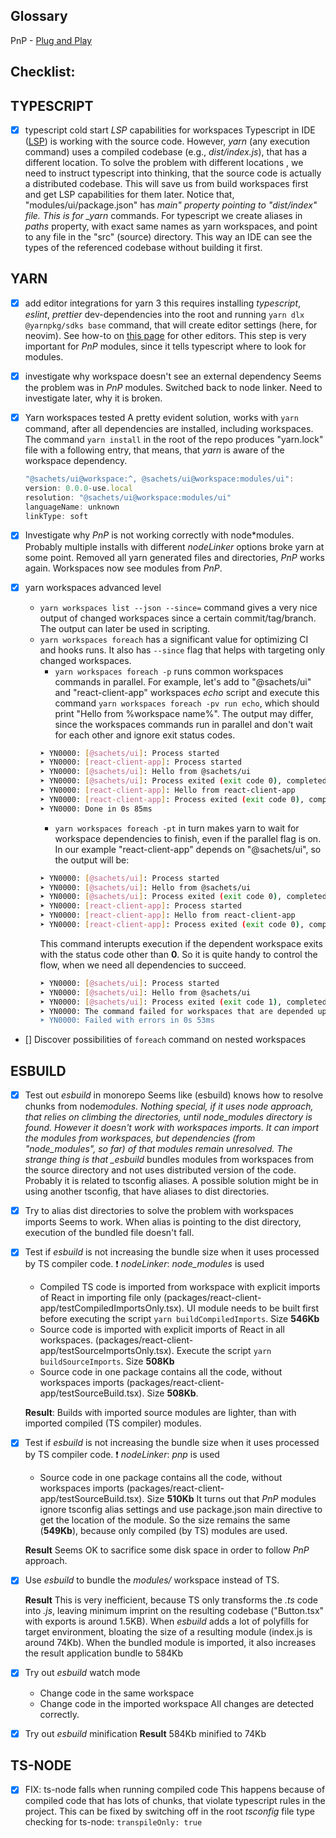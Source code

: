 ## Glossary

PnP - [Plug and Play](https://yarnpkg.com/features/pnp)

## Checklist:

## TYPESCRIPT

- [x] typescript cold start _LSP_ capabilities for workspaces
      Typescript in IDE ([LSP](https://microsoft.github.io/language-server-protocol/)) is working with the source code. However,
      _yarn_ (any execution command) uses a compiled codebase (e.g., _dist/index.js_), that has a different location.
      To solve the problem with different locations , we need to instruct typescript into thinking,
      that the source code is actually a distributed codebase. This will save us from build workspaces first and
      get LSP capabilities for them later.
      Notice that, "modules/ui/package.json" has _main" property pointing to "dist/index" file. This is
      for \_yarn_ commands. For typescript we create aliases in _paths_ property, with exact same
      names as yarn workspaces, and point to any file in the "src" (source) directory. This way an IDE
      can see the types of the referenced codebase without building it first.

## YARN

- [x] add editor integrations for yarn 3
      this requires installing _typescript_, _eslint_, _prettier_ dev-dependencies into the root
      and running `yarn dlx @yarnpkg/sdks base` command, that will create editor settings (here, for neovim).
      See how-to on [this page](https://yarnpkg.com/getting-started/editor-sdks) for other editors.
      This step is very important for _PnP_ modules, since it tells typescript where to look for modules.

- [x] investigate why workspace doesn't see an external dependency
      Seems the problem was in _PnP_ modules. Switched back to node linker.
      Need to investigate later, why it is broken.

- [x] Yarn workspaces tested
      A pretty evident solution, works with `yarn` command, after
      all dependencies are installed, including workspaces.
      The command `yarn install` in the root of the repo produces
      "yarn.lock" file with a following entry, that means, that _yarn_
      is aware of the workspace dependency.

  ```js
  "@sachets/ui@workspace:^, @sachets/ui@workspace:modules/ui":
  version: 0.0.0-use.local
  resolution: "@sachets/ui@workspace:modules/ui"
  languageName: unknown
  linkType: soft
  ```

- [x] Investigate why _PnP_ is not working correctly with node\*modules.
      Probably multiple installs with different _nodeLinker_ options broke yarn at some point.
      Removed all yarn generated files and directories, _PnP_ works again. Workspaces now see
      modules from _PnP_.

- [x] yarn workspaces advanced level

  - `yarn workspaces list --json --since=` command gives a very nice output of changed
    workspaces since a certain commit/tag/branch. The output can later be used in scripting.
  - `yarn workspaces foreach` has a significant value for optimizing CI and hooks runs. It
    also has `--since` flag that helps with targeting only changed workspaces.
    - `yarn workspaces foreach -p` runs common workspaces commands in parallel.
      For example, let's add to "@sachets/ui" and "react-client-app" workspaces
      _echo_ script and execute this command `yarn workspaces foreach -pv run echo`,
      which should print "Hello from %workspace name%".
      The output may differ, since the workspaces commands run in parallel and don't wait for
      each other and ignore exit status codes.
    ```bash
    ➤ YN0000: [@sachets/ui]: Process started
    ➤ YN0000: [react-client-app]: Process started
    ➤ YN0000: [@sachets/ui]: Hello from @sachets/ui
    ➤ YN0000: [@sachets/ui]: Process exited (exit code 0), completed in 0s 80ms
    ➤ YN0000: [react-client-app]: Hello from react-client-app
    ➤ YN0000: [react-client-app]: Process exited (exit code 0), completed in 0s 76ms
    ➤ YN0000: Done in 0s 85ms
    ```
    - `yarn workspaces foreach -pt` in turn makes yarn to wait for workspace dependencies
      to finish, even if the parallel flag is on. In our example "react-client-app" depends on
      "@sachets/ui", so the output will be:
    ```bash
    ➤ YN0000: [@sachets/ui]: Process started
    ➤ YN0000: [@sachets/ui]: Hello from @sachets/ui
    ➤ YN0000: [@sachets/ui]: Process exited (exit code 0), completed in 0s 46ms
    ➤ YN0000: [react-client-app]: Process started
    ➤ YN0000: [react-client-app]: Hello from react-client-app
    ➤ YN0000: [react-client-app]: Process exited (exit code 0), completed in 0s 39ms
    ```
    This command interupts execution if the dependent workspace exits with the status
    code other than **0**. So it is quite handy to control the flow, when we need all
    dependencies to succeed.
    ```bash
    ➤ YN0000: [@sachets/ui]: Process started
    ➤ YN0000: [@sachets/ui]: Hello from @sachets/ui
    ➤ YN0000: [@sachets/ui]: Process exited (exit code 1), completed in 0s 49ms
    ➤ YN0000: The command failed for workspaces that are depended upon by other workspaces; can't satisfy the dependency graph
    ➤ YN0000: Failed with errors in 0s 53ms
    ```

- [] Discover possibilities of `foreach` command on nested workspaces

## ESBUILD

- [x] Test out _esbuild_ in monorepo
      Seems like (esbuild) knows how to resolve chunks from node*modules.
      Nothing special, if it uses node approach, that relies on climbing
      the directories, until node_modules directory is found.
      However it doesn't work with workspaces imports. It can import the modules from workspaces, but
      dependencies (from "node_modules", so far) of that modules remain unresolved. The strange thing is
      that \_esbuild* bundles modules from workspaces from the source directory and not uses distributed
      version of the code. Probably it is related to tsconfig aliases. A possible solution might be in
      using another tsconfig, that have aliases to dist directories.

- [x] Try to alias dist directories to solve the problem with workspaces imports
      Seems to work. When alias is pointing to the dist directory, execution of the bundled file
      doesn't fall.

- [x] Test if _esbuild_ is not increasing the bundle size when it
      uses processed by TS compiler code. :exclamation: _nodeLinker_: _node_modules_ is used

  - Compiled TS code is imported from workspace with explicit imports of React in importing file only
    (packages/react-client-app/testCompiledImportsOnly.tsx). UI module needs
    to be built first before executing the script `yarn buildCompiledImports`. Size **546Kb**
  - Source code is imported with explicit imports of React in all workspaces. (packages/react-client-app/testSourceImportsOnly.tsx).
    Execute the script `yarn buildSourceImports`. Size **508Kb**
  - Source code in one package contains all the code, without workspaces
    imports (packages/react-client-app/testSourceBuild.tsx). Size **508Kb**.

  **Result**: Builds with imported source modules are lighter, than with imported compiled (TS compiler) modules.

- [x] Test if _esbuild_ is not increasing the bundle size when it
      uses processed by TS compiler code. :exclamation: _nodeLinker_: _pnp_ is used

  - Source code in one package contains all the code, without workspaces
    imports (packages/react-client-app/testSourceBuild.tsx). Size **510Kb**
    It turns out that _PnP_ modules ignore tsconfig alias settings and use package.json
    main directive to get the location of the module. So the size remains the same (**549Kb**), because only compiled (by TS)
    modules are used.

  **Result** Seems OK to sacrifice some disk space in order to follow _PnP_ approach.

- [x] Use _esbuild_ to bundle the _modules/_ workspace instead of TS.

  **Result** This is very inefficient, because TS only transforms the _.ts_ code into _.js_,
  leaving minimum imprint on the resulting codebase ("Button.tsx" with exports is around 1.5KB).
  When _esbuild_ adds a lot of polyfills for target environment, bloating the size
  of a resulting module (index.js is around 74Kb). When the bundled module is imported,
  it also increases the result application bundle to 584Kb

- [x] Try out _esbuild_ watch mode

  - Change code in the same workspace
  - Change code in the imported workspace
    All changes are detected correctly.

- [x] Try out _esbuild_ minification
      **Result** 584Kb minified to 74Kb

## TS-NODE

- [x] FIX: ts-node falls when running compiled code
      This happens because of compiled code that has lots of
      chunks, that violate typescript rules in the project.
      This can be fixed by switching off in the root _tsconfig_
      file type checking for ts-node: `transpileOnly: true`
